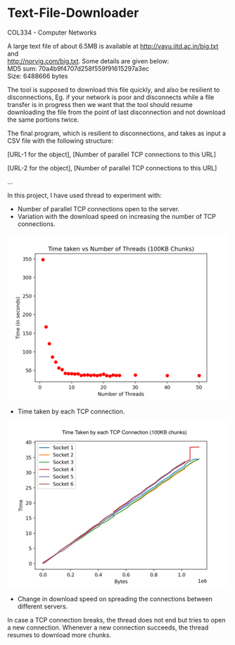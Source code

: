 # Text-File-Downloader
COL334 - Computer Networks

A large text file of about 6.5MB is available at http://vayu.iitd.ac.in/big.txt and \
http://norvig.com/big.txt. Some details are given below: \
MD5 sum: 70a4b9f4707d258f559f91615297a3ec\
Size: 6488666 bytes

The tool is supposed to download this file quickly, and also be resilient to disconnections, Eg. if your network is poor and disconnects while a file transfer is in progress then we want that the tool should resume downloading the file from the point of last disconnection and not download the same portions twice.

The final program, which is resilient to disconnections, and takes as input a CSV file with the following structure:

[URL-1 for the object], [Number of parallel TCP connections to this URL] 

[URL-2 for the object], [Number of parallel TCP connections to this URL] 

...

In this project, I have used thread to experiment with:
- Number of parallel TCP connections open to the server.
- Variation with the download speed on increasing the number of TCP connections. 

![alt text](https://github.com/aarunishsinha/Text-File-Downloader/blob/main/plot1.png)
- Time taken by each TCP connection.

![alt text](https://github.com/aarunishsinha/Text-File-Downloader/blob/main/Figure_1.png)
- Change in download speed on spreading the connections between different servers.

In case a TCP connection breaks, the thread does not end but tries to open a new connection. Whenever a new connection succeeds, the thread resumes to download more chunks. 
